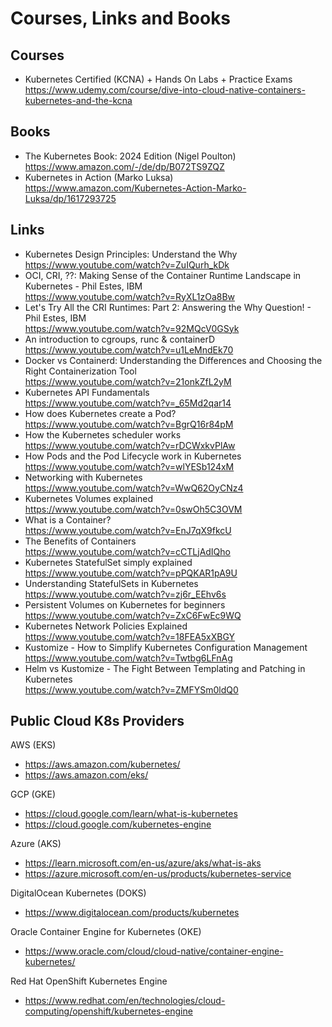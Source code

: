 # Courses, Links and Books

## Courses

- Kubernetes Certified (KCNA) + Hands On Labs + Practice Exams <br/>
  https://www.udemy.com/course/dive-into-cloud-native-containers-kubernetes-and-the-kcna

## Books

- The Kubernetes Book: 2024 Edition (Nigel Poulton) <br/>
  https://www.amazon.com/-/de/dp/B072TS9ZQZ
- Kubernetes in Action (Marko Luksa) <br/>
  https://www.amazon.com/Kubernetes-Action-Marko-Luksa/dp/1617293725

## Links

- Kubernetes Design Principles: Understand the Why <br/>
  https://www.youtube.com/watch?v=ZuIQurh_kDk
- OCI, CRI, ??: Making Sense of the Container Runtime Landscape in Kubernetes - Phil Estes, IBM <br/>
  https://www.youtube.com/watch?v=RyXL1zOa8Bw
- Let's Try All the CRI Runtimes: Part 2: Answering the Why Question! - Phil Estes, IBM <br/>
  https://www.youtube.com/watch?v=92MQcV0GSyk
- An introduction to cgroups, runc & containerD <br/>
  https://www.youtube.com/watch?v=u1LeMndEk70
- Docker vs Containerd: Understanding the Differences and Choosing the Right Containerization Tool <br/>
  https://www.youtube.com/watch?v=21onkZfL2yM
- Kubernetes API Fundamentals <br/>
  https://www.youtube.com/watch?v=_65Md2qar14
- How does Kubernetes create a Pod? <br/>
  https://www.youtube.com/watch?v=BgrQ16r84pM
- How the Kubernetes scheduler works <br/>
  https://www.youtube.com/watch?v=rDCWxkvPlAw
- How Pods and the Pod Lifecycle work in Kubernetes <br/>
  https://www.youtube.com/watch?v=wlYESb124xM
- Networking with Kubernetes <br/>
  https://www.youtube.com/watch?v=WwQ62OyCNz4
- Kubernetes Volumes explained <br/>
  https://www.youtube.com/watch?v=0swOh5C3OVM
- What is a Container? <br/>
  https://www.youtube.com/watch?v=EnJ7qX9fkcU
- The Benefits of Containers <br/>
  https://www.youtube.com/watch?v=cCTLjAdIQho
- Kubernetes StatefulSet simply explained <br/>
  https://www.youtube.com/watch?v=pPQKAR1pA9U
- Understanding StatefulSets in Kubernetes <br/>
  https://www.youtube.com/watch?v=zj6r_EEhv6s
- Persistent Volumes on Kubernetes for beginners <br/>
  https://www.youtube.com/watch?v=ZxC6FwEc9WQ
- Kubernetes Network Policies Explained <br/>
  https://www.youtube.com/watch?v=18FEA5xXBGY
- Kustomize - How to Simplify Kubernetes Configuration Management <br/>
  https://www.youtube.com/watch?v=Twtbg6LFnAg
- Helm vs Kustomize - The Fight Between Templating and Patching in Kubernetes <br/>
  https://www.youtube.com/watch?v=ZMFYSm0ldQ0

## Public Cloud K8s Providers

AWS (EKS)
- https://aws.amazon.com/kubernetes/
- https://aws.amazon.com/eks/

GCP (GKE)
- https://cloud.google.com/learn/what-is-kubernetes
- https://cloud.google.com/kubernetes-engine

Azure (AKS)
- https://learn.microsoft.com/en-us/azure/aks/what-is-aks
- https://azure.microsoft.com/en-us/products/kubernetes-service

DigitalOcean Kubernetes (DOKS)
- https://www.digitalocean.com/products/kubernetes

Oracle Container Engine for Kubernetes (OKE)
- https://www.oracle.com/cloud/cloud-native/container-engine-kubernetes/

Red Hat OpenShift Kubernetes Engine
- https://www.redhat.com/en/technologies/cloud-computing/openshift/kubernetes-engine
